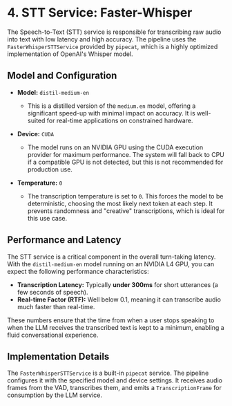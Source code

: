 # 4. STT Service: Faster-Whisper

The Speech-to-Text (STT) service is responsible for transcribing raw audio into text with low latency and high accuracy. The pipeline uses the `FasterWhisperSTTService` provided by `pipecat`, which is a highly optimized implementation of OpenAI's Whisper model.

## Model and Configuration

*   **Model:** `distil-medium-en`
    *   This is a distilled version of the `medium.en` model, offering a significant speed-up with minimal impact on accuracy. It is well-suited for real-time applications on constrained hardware.

*   **Device:** `CUDA`
    *   The model runs on an NVIDIA GPU using the CUDA execution provider for maximum performance. The system will fall back to CPU if a compatible GPU is not detected, but this is not recommended for production use.

*   **Temperature:** `0`
    *   The transcription temperature is set to `0`. This forces the model to be deterministic, choosing the most likely next token at each step. It prevents randomness and "creative" transcriptions, which is ideal for this use case.

## Performance and Latency

The STT service is a critical component in the overall turn-taking latency. With the `distil-medium-en` model running on an NVIDIA L4 GPU, you can expect the following performance characteristics:

*   **Transcription Latency:** Typically **under 300ms** for short utterances (a few seconds of speech).
*   **Real-time Factor (RTF):** Well below 0.1, meaning it can transcribe audio much faster than real-time.

These numbers ensure that the time from when a user stops speaking to when the LLM receives the transcribed text is kept to a minimum, enabling a fluid conversational experience.

## Implementation Details

The `FasterWhisperSTTService` is a built-in `pipecat` service. The pipeline configures it with the specified model and device settings. It receives audio frames from the VAD, transcribes them, and emits a `TranscriptionFrame` for consumption by the LLM service. 